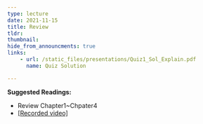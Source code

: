 ```yaml
---
type: lecture
date: 2021-11-15
title: Review
tldr: 
thumbnail: 
hide_from_announcments: true
links: 
    - url: /static_files/presentations/Quiz1_Sol_Explain.pdf
      name: Quiz Solution

---
```

**Suggested Readings:**
- Review Chapter1~Chpater4
- [[Recorded video]](https://www.youtube.com/watch?v=D6AdJtzyjqY)

